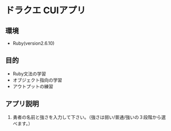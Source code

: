 # ドラクエ CUIアプリ

## 環境
- Ruby(version2.6.10)
## 目的
- Ruby文法の学習
- オブジェクト指向の学習
- アウトプットの練習
## アプリ説明
1. 勇者の名前と強さを入力して下さい。（強さは弱い/普通/強いの３段階から選べます。）

